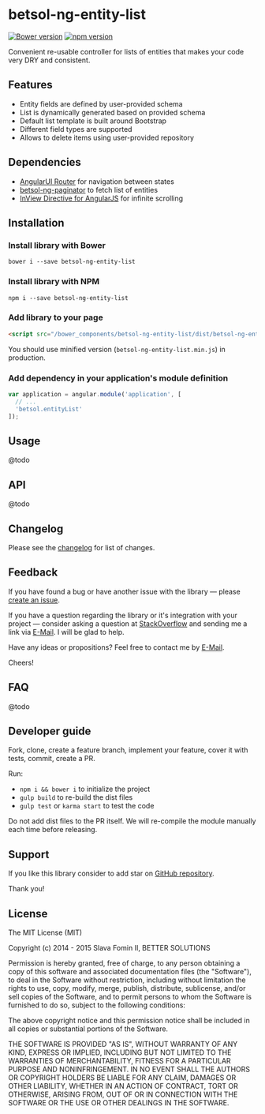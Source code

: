 # betsol-ng-entity-list

[![Bower version](https://badge.fury.io/bo/betsol-ng-entity-list.svg)](http://badge.fury.io/bo/betsol-ng-entity-list)
[![npm version](https://badge.fury.io/js/betsol-ng-entity-list.svg)](http://badge.fury.io/js/betsol-ng-entity-list)


Convenient re-usable controller for lists of entities that makes your code very DRY and consistent.


## Features

- Entity fields are defined by user-provided schema
- List is dynamically generated based on provided schema
- Default list template is built around Bootstrap
- Different field types are supported
- Allows to delete items using user-provided repository


## Dependencies

- [AngularUI Router][ui-router] for navigation between states
- [betsol-ng-paginator][bs-paginator] to fetch list of entities
- [InView Directive for AngularJS][angular-inview] for infinite scrolling


## Installation

### Install library with Bower

`bower i --save betsol-ng-entity-list`


### Install library with NPM

`npm i --save betsol-ng-entity-list`


### Add library to your page

``` html
<script src="/bower_components/betsol-ng-entity-list/dist/betsol-ng-entity-list.js"></script>
```

You should use minified version (`betsol-ng-entity-list.min.js`) in production.


### Add dependency in your application's module definition

``` javascript
var application = angular.module('application', [
  // ...
  'betsol.entityList'
]);
```


## Usage

@todo


## API

@todo


## Changelog

Please see the [changelog][changelog] for list of changes.


## Feedback

If you have found a bug or have another issue with the library —
please [create an issue][new-issue].

If you have a question regarding the library or it's integration with your project —
consider asking a question at [StackOverflow][so-ask] and sending me a
link via [E-Mail][email]. I will be glad to help.

Have any ideas or propositions? Feel free to contact me by [E-Mail][email].

Cheers!


## FAQ

@todo


## Developer guide

Fork, clone, create a feature branch, implement your feature, cover it with tests, commit, create a PR.

Run:

- `npm i && bower i` to initialize the project
- `gulp build` to re-build the dist files
- `gulp test` or `karma start` to test the code

Do not add dist files to the PR itself.
We will re-compile the module manually each time before releasing.


## Support

If you like this library consider to add star on [GitHub repository][repo-gh].

Thank you!


## License

The MIT License (MIT)

Copyright (c) 2014 - 2015 Slava Fomin II, BETTER SOLUTIONS

Permission is hereby granted, free of charge, to any person obtaining a copy
of this software and associated documentation files (the "Software"), to deal
in the Software without restriction, including without limitation the rights
to use, copy, modify, merge, publish, distribute, sublicense, and/or sell
copies of the Software, and to permit persons to whom the Software is
furnished to do so, subject to the following conditions:

The above copyright notice and this permission notice shall be included in
all copies or substantial portions of the Software.

THE SOFTWARE IS PROVIDED "AS IS", WITHOUT WARRANTY OF ANY KIND, EXPRESS OR
IMPLIED, INCLUDING BUT NOT LIMITED TO THE WARRANTIES OF MERCHANTABILITY,
FITNESS FOR A PARTICULAR PURPOSE AND NONINFRINGEMENT. IN NO EVENT SHALL THE
AUTHORS OR COPYRIGHT HOLDERS BE LIABLE FOR ANY CLAIM, DAMAGES OR OTHER
LIABILITY, WHETHER IN AN ACTION OF CONTRACT, TORT OR OTHERWISE, ARISING FROM,
OUT OF OR IN CONNECTION WITH THE SOFTWARE OR THE USE OR OTHER DEALINGS IN
THE SOFTWARE.

  [changelog]:      changelog.md
  [so-ask]:         http://stackoverflow.com/questions/ask?tags=angularjs,javascript
  [email]:          mailto:s.fomin@betsol.ru
  [new-issue]:      https://github.com/betsol/ng-entity-list/issues/new
  [gulp]:           http://gulpjs.com/
  [repo-gh]:        https://github.com/betsol/ng-entity-list
  [bs-paginator]:   https://github.com/betsol/ng-paginator
  [ui-router]:      https://github.com/angular-ui/ui-router
  [angular-inview]: https://github.com/thenikso/angular-inview
